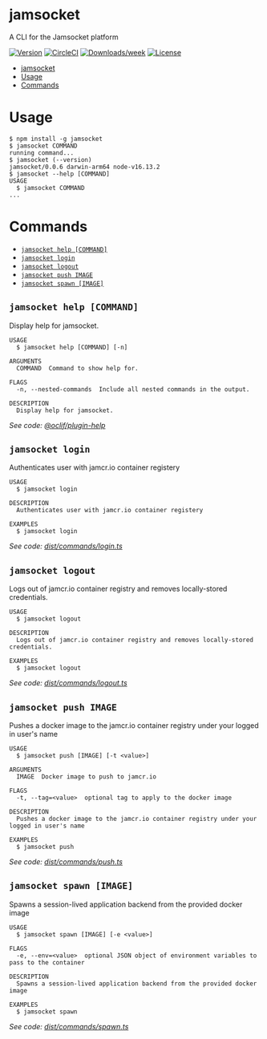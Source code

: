 # jamsocket
A CLI for the Jamsocket platform

[![Version](https://img.shields.io/npm/v/oclif-hello-world.svg)](https://npmjs.org/package/oclif-hello-world)
[![CircleCI](https://circleci.com/gh/oclif/hello-world/tree/main.svg?style=shield)](https://circleci.com/gh/oclif/hello-world/tree/main)
[![Downloads/week](https://img.shields.io/npm/dw/oclif-hello-world.svg)](https://npmjs.org/package/oclif-hello-world)
[![License](https://img.shields.io/npm/l/oclif-hello-world.svg)](https://github.com/oclif/hello-world/blob/main/package.json)

<!-- toc -->
* [jamsocket](#jamsocket)
* [Usage](#usage)
* [Commands](#commands)
<!-- tocstop -->
# Usage
<!-- usage -->
```sh-session
$ npm install -g jamsocket
$ jamsocket COMMAND
running command...
$ jamsocket (--version)
jamsocket/0.0.6 darwin-arm64 node-v16.13.2
$ jamsocket --help [COMMAND]
USAGE
  $ jamsocket COMMAND
...
```
<!-- usagestop -->
# Commands
<!-- commands -->
* [`jamsocket help [COMMAND]`](#jamsocket-help-command)
* [`jamsocket login`](#jamsocket-login)
* [`jamsocket logout`](#jamsocket-logout)
* [`jamsocket push IMAGE`](#jamsocket-push-image)
* [`jamsocket spawn [IMAGE]`](#jamsocket-spawn-image)

## `jamsocket help [COMMAND]`

Display help for jamsocket.

```
USAGE
  $ jamsocket help [COMMAND] [-n]

ARGUMENTS
  COMMAND  Command to show help for.

FLAGS
  -n, --nested-commands  Include all nested commands in the output.

DESCRIPTION
  Display help for jamsocket.
```

_See code: [@oclif/plugin-help](https://github.com/oclif/plugin-help/blob/v5.1.11/src/commands/help.ts)_

## `jamsocket login`

Authenticates user with jamcr.io container registery

```
USAGE
  $ jamsocket login

DESCRIPTION
  Authenticates user with jamcr.io container registery

EXAMPLES
  $ jamsocket login
```

_See code: [dist/commands/login.ts](https://github.com/drifting-in-space/jamsocket-cli/blob/v0.0.6/dist/commands/login.ts)_

## `jamsocket logout`

Logs out of jamcr.io container registry and removes locally-stored credentials.

```
USAGE
  $ jamsocket logout

DESCRIPTION
  Logs out of jamcr.io container registry and removes locally-stored credentials.

EXAMPLES
  $ jamsocket logout
```

_See code: [dist/commands/logout.ts](https://github.com/drifting-in-space/jamsocket-cli/blob/v0.0.6/dist/commands/logout.ts)_

## `jamsocket push IMAGE`

Pushes a docker image to the jamcr.io container registry under your logged in user's name

```
USAGE
  $ jamsocket push [IMAGE] [-t <value>]

ARGUMENTS
  IMAGE  Docker image to push to jamcr.io

FLAGS
  -t, --tag=<value>  optional tag to apply to the docker image

DESCRIPTION
  Pushes a docker image to the jamcr.io container registry under your logged in user's name

EXAMPLES
  $ jamsocket push
```

_See code: [dist/commands/push.ts](https://github.com/drifting-in-space/jamsocket-cli/blob/v0.0.6/dist/commands/push.ts)_

## `jamsocket spawn [IMAGE]`

Spawns a session-lived application backend from the provided docker image

```
USAGE
  $ jamsocket spawn [IMAGE] [-e <value>]

FLAGS
  -e, --env=<value>  optional JSON object of environment variables to pass to the container

DESCRIPTION
  Spawns a session-lived application backend from the provided docker image

EXAMPLES
  $ jamsocket spawn
```

_See code: [dist/commands/spawn.ts](https://github.com/drifting-in-space/jamsocket-cli/blob/v0.0.6/dist/commands/spawn.ts)_
<!-- commandsstop -->
